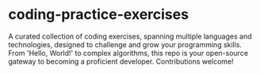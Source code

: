 # coding-practice-exercises
A curated collection of coding exercises, spanning multiple languages and technologies, designed to challenge and grow your programming skills. From 'Hello, World!' to complex algorithms, this repo is your open-source gateway to becoming a proficient developer. Contributions welcome!
